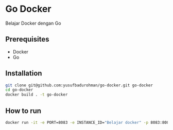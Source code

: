 # Go Docker

Belajar Docker dengan Go

## Prerequisites

- Docker
- Go

## Installation

```bash
git clone git@github.com:yusufbadurohman/go-docker.git go-docker
cd go-docker
docker build . -t go-docker
```

## How to run

```bash
docker run -it -e PORT=8083 -e INSTANCE_ID="Belajar docker" -p 8083:8083 go-docker
```
